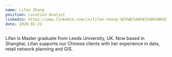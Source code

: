 ```yaml
---
name: Lifan Zhang
position: Location Analyst
linkedin: https://www.linkedin.com/in/lifan-zhang-%E5%BC%A0%E5%8A%9B%E5%B8%86-44765312b
date: 2020-01-21
---
```


Lifan is Master graduate from Leeds University, UK. Now based in Shanghai, Lifan supports our Chinese clients with her experience in data, retail network planning and GIS.
